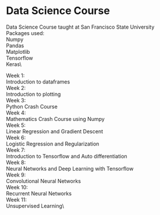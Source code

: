 # Data Science Course
Data Science Course taught at San Francisco State University\
Packages used:\
  Numpy\
  Pandas\
  Matplotlib\
  Tensorflow\
  Keras\
  
  
Week 1:\
  Introduction to dataframes\
Week 2:\
  Introduction to plotting\
Week 3:\
  Python Crash Course\
Week 4:\
  Mathematics Crash Course using Numpy\
Week 5:\
  Linear Regression and Gradient Descent\
Week 6:\
  Logistic Regression and Regularization\
Week 7:\
  Introduction to Tensorflow and Auto differentiation\
Week 8:\
  Neural Networks and Deep Learning with Tensorflow\
Week 9:\
  Convolutional Neural Networks\
Week 10:\
  Recurrent Neural Networks\
Week 11:\
  Unsupervised Learning\
  
